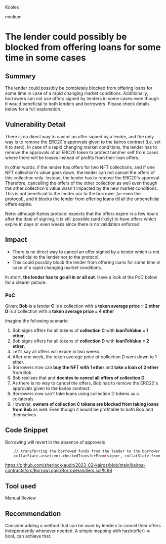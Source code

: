 Koolex

medium

# The lender could possibly be blocked from offering loans for some time in some cases

## Summary
The lender could possibly be completely blocked from offering loans for some time in case of a rapid changing market conditions. Additionally, borrowers can not use offers signed by lenders in some cases even though it would beneficial to both lenders and borrowers. Please check details below for a full explanation. 

## Vulnerability Detail
There is no direct way to cancel an offer signed by a lender, and the only way is to remove the ERC20's approvals given to the kairos contract (i.e. set it to zero).
In case of a rapid changing market conditions, the lender has to remove the approvals of all ERC20 token to protect him/her self from cases where there will be losses instead of profits from their loan offers. 

In other words, if the lender has offers for two NFT collections, and if one NFT collection's value goes down, the lender can not cancel the offers of this collection only. Instead, the lender has to remove the ERC20's approval. Therefore, cancelling the offers of the other collection as well even though the other collection's value wasn't impacted by the new market conditions. This is not beneficial to the lender nor to the borrower (or even the protocol), and it blocks the lender from offering loans till all the unbeneficial offers expire.

Note: although Kairos protocol expects that the offers expire in a few hours after the date of signing,  it is still possible (and likely) to have offers which expire in days or even weeks since there is no validation enforced

## Impact
- There is no direct way to cancel an offer signed by a lender which is not beneficial to the lender nor to the protocol. 
- This could possibly block the lender from offering loans for some time in case of a rapid changing market conditions.

In short, **the lender has to go all in or all out**. Have a look at the PoC below for a clearer picture.

### PoC
Given:
**Bob** is a lender 
**C** is a collection with a **token average price = 2 ether** 
**D** is a collection with a **token average price = 4 ether** 

Imagine the following scenario:
1. Bob signs offers for all tokens of **collection C** with **loanToValue = 1 ether**.
2. Bob signs offers for all tokens of **collection D** with **loanToValue = 2 ether**.
3. Let's say all offers will expire in two weeks.
4. After one week, the token average price of collection D went down to 1 ether.
5. Borrowers now can **buy the NFT with 1 ether** and **take a loan of 2 ether** from Bob. 
6. Bob realises that and **decides to cancel all offers of collection D**.
7. As there is no way to cancel the offers, Bob has to remove the ERC20's approvals given to the kairos contract.
8. Borrowers now can't take loans using collection D tokens as a collaterals. 
9. However, **owners of collection C tokens are blocked from taking loans from Bob** as well. Even though it would be profitable to both Bob and themselves.

## Code Snippet
Borrowing will revert in the absence of approvals
```sh
	// transferring the borrowed funds from the lender to the borrower
	collatState.assetLent.checkedTransferFrom(signer, collatState.from, arg.amount);

```
https://github.com/sherlock-audit/2023-02-kairos/blob/main/kairos-contracts/src/BorrowLogic/BorrowHandlers.sol#L88


## Tool used

Manual Review

## Recommendation
Consider adding a method that can be used by lenders to cancel their offers Independently whenever needed. A simple mapping with hash(offer) => bool, can achieve that. 
